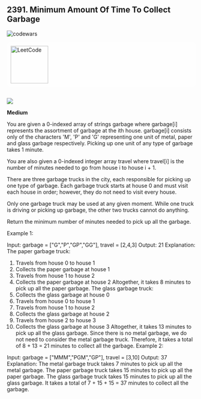 ## 2391. Minimum Amount Of Time To Collect Garbage

![codewars](https://www.codewars.com/users/eliyahukoren/badges/large)

<div style="padding: 10px; background-color: rgba(255, 255, 255, 0.8) !important; margin-bottom: 25px; border-radius: 10px;">
<a href="https://leetcode.com/problems/minimum-amount-of-time-to-collect-garbage/">
<img src="https://leetcode.com/_next/static/images/logo-large-dark-94099a3702daad8363bf79c3faef5a3f.png" alt="LeetCode" width="100px"/>
</a>
</div>

##

![](https://img.shields.io/github/actions/workflow/status/eliyahukoren/leetcode-2391-minimum-amount/actions.yml?label=2391%20LeetCode&logo=logo)


**Medium**

You are given a 0-indexed array of strings garbage where garbage[i] represents the assortment of garbage at the ith house. garbage[i] consists only of the characters 'M', 'P' and 'G' representing one unit of metal, paper and glass garbage respectively. Picking up one unit of any type of garbage takes 1 minute.

You are also given a 0-indexed integer array travel where travel[i] is the number of minutes needed to go from house i to house i + 1.

There are three garbage trucks in the city, each responsible for picking up one type of garbage. Each garbage truck starts at house 0 and must visit each house in order; however, they do not need to visit every house.

Only one garbage truck may be used at any given moment. While one truck is driving or picking up garbage, the other two trucks cannot do anything.

Return the minimum number of minutes needed to pick up all the garbage.

 

Example 1:

Input: garbage = ["G","P","GP","GG"], travel = [2,4,3]
Output: 21
Explanation:
The paper garbage truck:
1. Travels from house 0 to house 1
2. Collects the paper garbage at house 1
3. Travels from house 1 to house 2
4. Collects the paper garbage at house 2
Altogether, it takes 8 minutes to pick up all the paper garbage.
The glass garbage truck:
1. Collects the glass garbage at house 0
2. Travels from house 0 to house 1
3. Travels from house 1 to house 2
4. Collects the glass garbage at house 2
5. Travels from house 2 to house 3
6. Collects the glass garbage at house 3
Altogether, it takes 13 minutes to pick up all the glass garbage.
Since there is no metal garbage, we do not need to consider the metal garbage truck.
Therefore, it takes a total of 8 + 13 = 21 minutes to collect all the garbage.
Example 2:

Input: garbage = ["MMM","PGM","GP"], travel = [3,10]
Output: 37
Explanation:
The metal garbage truck takes 7 minutes to pick up all the metal garbage.
The paper garbage truck takes 15 minutes to pick up all the paper garbage.
The glass garbage truck takes 15 minutes to pick up all the glass garbage.
It takes a total of 7 + 15 + 15 = 37 minutes to collect all the garbage.
 

